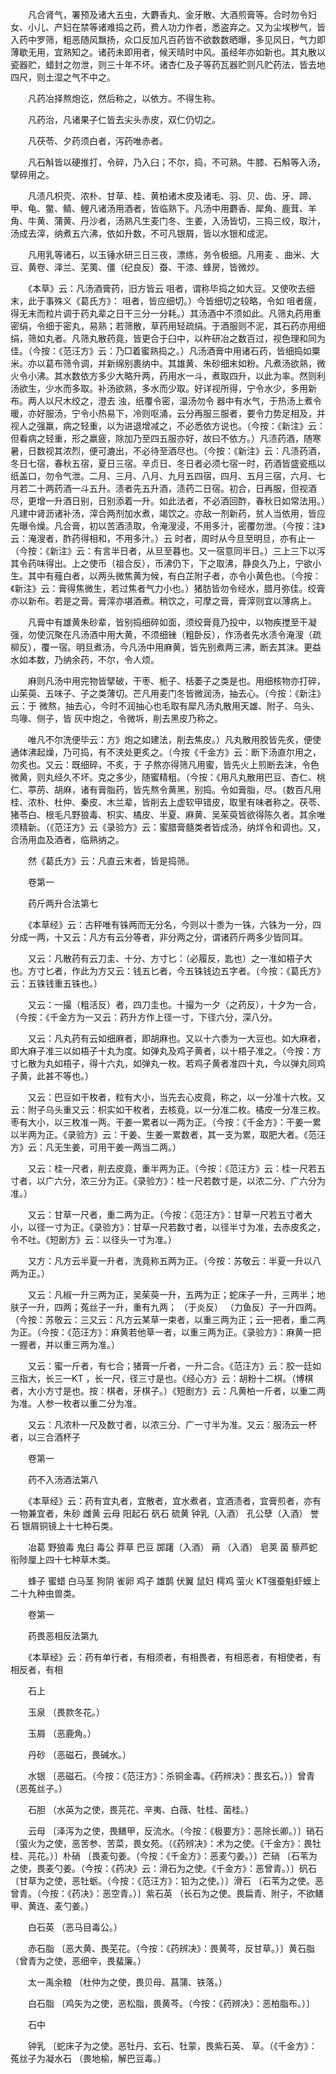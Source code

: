<!-- { "loadSidebar": true } -->
　　凡合肾气，署预及诸大五虫，大麝香丸、金牙散、大酒煎膏等。合时勿令妇女、小儿、产妇在禁等诸难捣之药，费人功力作者，悉盗弃之。又为尘埃秽气，皆入药中罗筛，粗恶随风飘扬，众口反加凡百药皆不欲数数晒曝，多见风日，气力即薄歇无用，宜熟知之。诸药未即用者，候天晴时中风。虽经年亦如新也。其丸散以瓷器贮，蜡封之勿泄，则三十年不坏。诸杏仁及子等药瓦器贮则凡贮药法，皆去地四尺，则土湿之气不中之。

　　凡药冶择熬炮讫，然后称之，以依方。不得生称。

　　凡药治，凡诸果子仁皆去尖头赤皮，双仁仍切之。

　　凡茯苓、夕药须白者，泻药唯赤者。

　　凡石斛皆以硬推打，令碎，乃入臼；不尔，捣，不可熟。牛膝、石斛等入汤，擘碎用之。

　　凡渍凡枳壳、浓朴、甘草、桂、黄柏诸木皮及诸毛、羽、贝、齿、牙、蹄、甲、龟、鳖、鲭、鲤凡诸汤用酒者，皆临熟下。凡汤中用麝香、犀角、鹿茸、羊角、牛黄、蒲黄、丹沙者，汤熟凡生麦门冬、生姜，入汤皆切，三捣三绞，取汁，汤成去滓，纳煮五六沸，依如升数，不可凡银屑，皆以水银和成泥。

　　凡用乳等诸石，以玉锤水研三日三夜，漂练，务令极细。凡用麦 、曲米、大豆、黄卷、泽兰、芜荑、僵（纪良反）蚕、干漆、蜂房，皆微炒。

　　《本草》云：凡汤酒膏药，旧方皆云 咀者，谓称毕捣之如大豆。又使吹去细末，此于事殊义《葛氏方》： 咀者，皆应细切。）今皆细切之较略，令如 咀者瘥，得无末而粒片调于药丸辈之日干三分一分耗。）其汤酒中不须如此。凡筛丸药用重密绢，令细于密丸，易熟；若筛散，草药用轻疏绢。于酒服则不泥，其石药亦用细绢，筛如丸者。凡筛丸散药竟，皆更合于臼中，以杵研冶之数百过，视色理和同为佳。（今按：《范汪方》云：乃□着蜜熟捣之。）凡汤酒膏中用诸石药，皆细捣如粟米。亦以葛布筛令调，并新绵别裹纳中。其雄黄、朱砂细末如粉。凡煮汤欲熟，微火令小沸。其水数依方多少大略升两，药用水一斗，煮取四升，以此为率。然则利汤欲生，少水而多取。补汤欲熟，多水而少取。好详视所得，宁令水少，多用新布。两人以尺木绞之，澄去 浊，纸覆令密，温汤勿令 器中有水气，于热汤上煮令暖，亦好服汤，宁令小热易下，冷则呕涌，云分再服三服者，要令力势足相及，并视人之强羸，病之轻重，以为进退增减之，不必悉依方说也。（今按：《新注》云：但看病之轻重，形之羸疲，除加乃至四五服亦好，故曰不依方。）凡渍药酒，随寒暑，日数视其浓烈，便可漉出，不必待至酒尽也。（今按：《新注》云：凡渍药酒，冬日七宿，春秋五宿，夏日三宿。辛贞日、冬日者必须七宿一时，药酒皆盛瓷瓶以纸盖口，勿令气泄。二月、三月、八月、九月五四宿，四月、五月三宿，六月、七月若二十两药酒一斗五升。渍者先五升酒，渍药二日宿。初合，日再服，但视酒尽，更增一升酒日别，日别添着一升。如此法者，不必酒回酢，春秋日如常法用。）凡建中肾沥诸补汤，滓合两剂加水煮，竭饮之。亦敌一剂新药，贫人当依用，皆应先曝令燥。凡合膏，初以苦酒渍取，令淹溲浸，不用多汁，密覆勿泄。（今按：注》云：淹溲者，酢药得相和，不用多汁。）云 时者，周时从今旦至明旦，亦有止一（今按：《新注》云：有言半日者，从旦至暮也。又一宿意同半日。）三上三下以泻其令药味得出。上之使币（祖合反），币沸仍下，下之取沸，静良久乃上，宁欲小生。其中有薤白者，以两头微焦黄为候，有白芷附子者，亦令小黄色也。（今按：《新注》云：膏得焦微生，若过焦者气力小也。）猪肪皆勿令经水，腊月弥佳。绞膏亦以新布。若是之膏。膏滓亦堪酒煮。稍饮之，可摩之膏，膏滓则宜以薄病上。

　　凡膏中有雄黄朱砂辈，皆别捣细碎如面，须绞膏竟乃投中，以物疾搅至干凝强，勿使沉聚在凡汤酒中用大黄，不须细锉（粗卧反），作汤者先水渍令淹溲（疏柳反），覆一宿。明旦煮汤，今凡汤中用麻黄，皆先别煮两三沸，断去其沫。更益水如本数，乃纳余药，不尔，令人烦。

　　麻则凡汤中用完物皆擘破，干枣、栀子、栝萎子之类是也。用细核物亦打碎，山茱萸、五味子、子之类薄切。芒凡用麦门冬皆微润汤，抽去心。（今按：《新注》云：于 微熬，抽去心，今时不润抽心也毛取有犀凡汤丸散用天雄、附子、乌头、鸟喙、侧子，皆 灰中炮之，令微坼，削去黑皮乃称之。

　　唯凡不尔洗便毕云：方》炮之如建法，削去焦皮。）凡丸散用胶皆先炙，便使通体沸起燥，乃可捣，有不浃处更炙之。（今按《千金方》云：断下汤直尔用之，勿炙也。又云：既细碎，不炙，于 子熬亦得筛凡用蜜，皆先火上煎断去沫，令色微黄，则丸经久不坏。克之多少，随蜜精粗。（今按：《用凡丸散用巴豆、杏仁、桃仁、葶苈、胡麻，诸有膏脂药，皆先熬令黄黑，别捣。令如膏脂，尽。（数百凡用桂、浓朴、杜仲、秦皮、木兰辈，皆削去上虚软甲错皮，取里有味者称之。茯苓、猪苓白、根毛凡野狼毒、枳实、橘皮、半夏、麻黄、吴茱萸皆欲得陈久者。其余唯须精新。（《范汪方》云《录验方》云：蜜腊膏髓类者皆成汤，纳烊令和调也。又，合汤用血及酒者，临熟纳之。

　　然《葛氏方》云：凡直云末者，皆是捣筛。

　　卷第一

　　药斤两升合法第七

　　《本草经》云：古秤唯有铢两而无分名，今则以十黍为一铢，六铢为一分，四分成一两，十又云：凡方有云分等者，非分两之分，谓诸药斤两多少皆同耳。

　　又云：凡散药有云刀圭、十分、方寸匕：（必履反，匙也）之一准如梧子大也。方寸匕者，作此为方又云：钱五匕者，今五铢钱边五字者。（今按：《葛氏方》云：五铢钱重五铢也。）

　　又云：一撮（粗活反）者，四刀圭也。十撮为一夕（之药反），十夕为一合，（今按：《千金方为一又云：药升方作上径一寸，下径六分，深八分。

　　又云：凡丸药有云如细麻者，即胡麻也。又以十六黍为一大豆也。如大麻者，即大麻子准三以如梧子十丸为度。如弹丸及鸡子黄者，以十梧子准之。（今按：方寸匕散为丸如梧子，得十六丸，如弹丸一枚。若鸡子黄者准四十丸，今以弹丸同鸡子黄，此甚不等也。）

　　又云：巴豆如干枚者，粒有大小，当先去心皮竟，称之，以一分准十六枚。又云：附子乌头重又云：枳实如干枚者，去核竟，以一分准二枚。橘皮一分准三枚。枣有大小，以三枚准一两。干姜一累者以一两为正。（今按：《千金方》：干姜一累以半两为正。《录验方》云：干姜、生姜一累数者，其一支为累，取肥大者。《范汪方》云：凡无生姜，可用干姜一两当二两。）

　　又云：桂一尺者，削去皮竟，重半两为正。（今按：《范汪方》云：桂一尺若五寸者，以广六分，浓三分为正。《录验方》：桂一尺若数寸是，以浓二分、广六分为准。）

　　又云：甘草一尺者，重二两为正。（今按：《范汪方》：甘草一尺若五寸者大小，以径一寸为正。《录验方》：甘草一尺若数寸者，以径半寸为准，去赤皮炙之，令不吐。《短剧方》云：以径头一寸为准。）

　　又方：凡方云半夏一升者，洗竟称五两为正。（今按：苏敬云：半夏一升以八两为正。）

　　又云：凡椒一升三两为正，吴茱萸一升，五两为正；蛇床子一升，三两半；地肤子一升，四两；菟丝子一升，重有九两； （于炎反） （力鱼反）子一升四两。（今按：苏敬云：三又云：凡方云某草一束者，以重三两为正；云一把者，重二两为正。（今按：《范汪方》：麻黄若他草一者，以重三两为正。《录验方》：麻黄一把一握者，并以重三两为准。）

　　又云：蜜一斤者，有七合；猪膏一斤者，一升二合。《范汪方》云：胶一廷如三指大，长三一KT ，长一尺，径三寸是也。《经心方》云：胡粉十二棋。（博棋者，大小方寸是也。按：棋者，牙棋子。）《短剧方》云：凡黄柏一斤者，以重二两为准。人参一枚者以重二分为准。

　　又云：凡浓朴一尺及数寸者，以浓三分、广一寸半为准。又云：服汤云一杯者，以三合酒杯子

　　卷第一

　　药不入汤酒法第八

　　《本草经》云：药有宜丸者，宜散者，宜水煮者，宜酒渍者，宜膏煎者，亦有一物兼宜者，朱砂 雌黄 云母 阳起石 矾石 硫黄 钟乳（入酒） 孔公孽（入酒） 誉石 银屑铜镜上十七种石类。

　　冶葛 野狼毒 鬼臼 毒公 莽草 巴豆 踯躇（入酒） 蒴 （入酒） 皂荚 菌 藜芦蛇衔陟厘上四十七种草木类。

　　蜂子 蜜蜡 白马茎 狗阴 雀卵 鸡子 雄鹊 伏翼 鼠妇 樗鸡 萤火 KT强蚕魁虾蟆上二十九种虫兽类。

　　卷第一

　　药畏恶相反法第九

　　《本草经》云：药有单行者，有相须者，有相畏者，有相恶者，有相使者，有相反者，有相

　　石上

　　玉泉 （畏款冬花。）

　　玉屑 （恶鹿角。）

　　丹砂 （恶磁石，畏碱水。）

　　水银 〔恶磁石。（今按：《范汪方》：杀铜金毒。《药辨决》：畏玄石。）〕曾青 （恶菟丝子。）

　　石胆 （水英为之使，畏芫花、辛夷、白薇、牡桂、菌桂。）

　　云母 〔泽泻为之使，畏鳝甲，反流水。（今按：《极要方》：恶除长卿。）〕硝石 〔萤火为之使，恶苦参、苦菜，畏女苑。（《药辨决》：术为之使。《千金方》：畏牡桂、芫花。）〕朴硝 〔畏麦句姜。（今按：《千金方》：恶麦勺姜。）〕芒硝 〔石苇为之使，畏麦勺姜。（今按：《药决》云：滑石为之使。《千金方》：恶曾青。）〕矾石 〔甘草为之使，恶牡蛎。（今按：《范汪方》：铅为之使。）〕滑石 〔石苇为之使。恶曾青。（今按：《药决》：恶空青。）〕紫石英 （长石为之使。畏扁青、附子，不欲鳝甲、黄连、麦勺姜。）

　　白石英 （恶马目毒公。）

　　赤石脂 〔恶大黄、畏芜花。（今按：《药辨决》：畏黄芩，反甘草。）〕黄石脂 （曾青为之使，恶细辛，畏蜚廉。）

　　太一禹余粮 （杜仲为之使，畏贝母、菖蒲、铁落。）

　　白石脂 〔鸡矢为之使，恶松脂，畏黄芩。（今按：《药辨决》：恶柏脂布。）〕

　　石中

　　钟乳 〔蛇床子为之使。恶牡丹、玄石、牡蒙，畏紫石英、 草。（《千金方》：菟丝子为凝水石 （畏地榆，解巴豆毒。）

